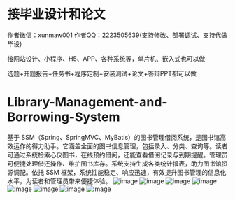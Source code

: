 # 接毕业设计和论文
作者微信：xunmaw001  作者QQ：2223505639(支持修改、部署调试、支持代做毕设)

接网站设计、小程序、H5、APP、各种系统等，单片机、嵌入式也可以做

选题+开题报告+任务书+程序定制+安装测试+论文+答辩PPT都可以做
# Library-Management-and-Borrowing-System
基于 SSM（Spring、SpringMVC、MyBatis）的图书管理借阅系统，是图书馆高效运作的得力助手。它涵盖全面的图书信息管理，包括录入、分类、查询等。读者可通过系统检索心仪图书，在线预约借阅，还能查看借阅记录与到期提醒。管理员可便捷处理借还操作、维护图书库存。系统支持生成各类统计报表，助力图书馆资源调配。依托 SSM 框架，系统性能稳定、响应迅速，有效提升图书管理的信息化水平，为读者和管理员带来便捷体验。 
![image](https://github.com/user-attachments/assets/cc53f43a-b6e7-4059-9883-a732d7604fca)
![image](https://github.com/user-attachments/assets/0fe71386-0d2a-4835-8db9-bd6f473755d1)
![image](https://github.com/user-attachments/assets/ad6da1ef-e2d2-4d1d-9a82-465c77046f82)
![image](https://github.com/user-attachments/assets/0e954878-76cd-41e7-8544-546d3d822147)
![image](https://github.com/user-attachments/assets/e3e83331-ca76-40b6-907c-4e231c07d8d4)
![image](https://github.com/user-attachments/assets/511f1663-c3af-4e22-b6d9-506ac91f6ad9)
![image](https://github.com/user-attachments/assets/787ae27f-c588-4180-bbeb-f3abea286a35)
![image](https://github.com/user-attachments/assets/8942160f-537b-4e83-bf9b-a9b402cde368)
